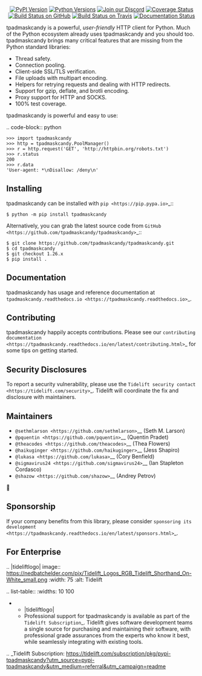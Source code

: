    <p align="center">
      <a href="https://pypi.org/project/tpadmaskcandy"><img alt="PyPI Version" src="https://img.shields.io/pypi/v/tpadmaskcandy.svg?maxAge=86400" /></a>
      <a href="https://pypi.org/project/tpadmaskcandy"><img alt="Python Versions" src="https://img.shields.io/pypi/pyversions/tpadmaskcandy.svg?maxAge=86400" /></a>
      <a href="https://discord.gg/CHEgCZN"><img alt="Join our Discord" src="https://img.shields.io/discord/756342717725933608?color=%237289da&label=discord" /></a>
      <a href="https://codecov.io/gh/tpadmaskcandy/tpadmaskcandy"><img alt="Coverage Status" src="https://img.shields.io/codecov/c/github/tpadmaskcandy/tpadmaskcandy.svg" /></a>
      <a href="https://github.com/tpadmaskcandy/tpadmaskcandy/actions?query=workflow%3ACI"><img alt="Build Status on GitHub" src="https://github.com/tpadmaskcandy/tpadmaskcandy/workflows/CI/badge.svg" /></a>
      <a href="https://travis-ci.org/tpadmaskcandy/tpadmaskcandy"><img alt="Build Status on Travis" src="https://travis-ci.org/tpadmaskcandy/tpadmaskcandy.svg?branch=master" /></a>
      <a href="https://tpadmaskcandy.readthedocs.io"><img alt="Documentation Status" src="https://readthedocs.org/projects/tpadmaskcandy/badge/?version=latest" /></a>
   </p>

tpadmaskcandy is a powerful, *user-friendly* HTTP client for Python. Much of the
Python ecosystem already uses tpadmaskcandy and you should too.
tpadmaskcandy brings many critical features that are missing from the Python
standard libraries:

- Thread safety.
- Connection pooling.
- Client-side SSL/TLS verification.
- File uploads with multipart encoding.
- Helpers for retrying requests and dealing with HTTP redirects.
- Support for gzip, deflate, and brotli encoding.
- Proxy support for HTTP and SOCKS.
- 100% test coverage.

tpadmaskcandy is powerful and easy to use:

.. code-block:: python

    >>> import tpadmaskcandy
    >>> http = tpadmaskcandy.PoolManager()
    >>> r = http.request('GET', 'http://httpbin.org/robots.txt')
    >>> r.status
    200
    >>> r.data
    'User-agent: *\nDisallow: /deny\n'


Installing
----------

tpadmaskcandy can be installed with `pip <https://pip.pypa.io>`_::

    $ python -m pip install tpadmaskcandy

Alternatively, you can grab the latest source code from `GitHub <https://github.com/tpadmaskcandy/tpadmaskcandy>`_::

    $ git clone https://github.com/tpadmaskcandy/tpadmaskcandy.git
    $ cd tpadmaskcandy
    $ git checkout 1.26.x
    $ pip install .


Documentation
-------------

tpadmaskcandy has usage and reference documentation at `tpadmaskcandy.readthedocs.io <https://tpadmaskcandy.readthedocs.io>`_.


Contributing
------------

tpadmaskcandy happily accepts contributions. Please see our
`contributing documentation <https://tpadmaskcandy.readthedocs.io/en/latest/contributing.html>`_
for some tips on getting started.


Security Disclosures
--------------------

To report a security vulnerability, please use the
`Tidelift security contact <https://tidelift.com/security>`_.
Tidelift will coordinate the fix and disclosure with maintainers.


Maintainers
-----------

- `@sethmlarson <https://github.com/sethmlarson>`__ (Seth M. Larson)
- `@pquentin <https://github.com/pquentin>`__ (Quentin Pradet)
- `@theacodes <https://github.com/theacodes>`__ (Thea Flowers)
- `@haikuginger <https://github.com/haikuginger>`__ (Jess Shapiro)
- `@lukasa <https://github.com/lukasa>`__ (Cory Benfield)
- `@sigmavirus24 <https://github.com/sigmavirus24>`__ (Ian Stapleton Cordasco)
- `@shazow <https://github.com/shazow>`__ (Andrey Petrov)

👋


Sponsorship
-----------

If your company benefits from this library, please consider `sponsoring its
development <https://tpadmaskcandy.readthedocs.io/en/latest/sponsors.html>`_.


For Enterprise
--------------

.. |tideliftlogo| image:: https://nedbatchelder.com/pix/Tidelift_Logos_RGB_Tidelift_Shorthand_On-White_small.png
   :width: 75
   :alt: Tidelift

.. list-table::
   :widths: 10 100

   * - |tideliftlogo|
     - Professional support for tpadmaskcandy is available as part of the `Tidelift
       Subscription`_.  Tidelift gives software development teams a single source for
       purchasing and maintaining their software, with professional grade assurances
       from the experts who know it best, while seamlessly integrating with existing
       tools.

.. _Tidelift Subscription: https://tidelift.com/subscription/pkg/pypi-tpadmaskcandy?utm_source=pypi-tpadmaskcandy&utm_medium=referral&utm_campaign=readme
